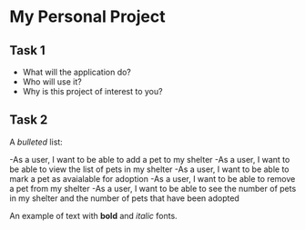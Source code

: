 # My Personal Project

## Task 1
- What will the application do?
- Who will use it?
- Why is this project of interest to you?

## Task 2
A *bulleted* list:

-As a user, I want to be able to add a pet to my shelter
-As a user, I want to be able to view the list of pets in my shelter
-As a user, I want to be able to mark a pet as avaialable for adoption
-As a user, I want to be able to remove a pet from my shelter
-As a user, I want to be able to see the number of pets in my shelter and the number of pets that have been adopted

An example of text with **bold** and *italic* fonts.  